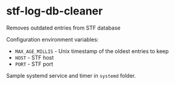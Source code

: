 # stf-log-db-cleaner

Removes outdated entries from STF database

Configuration environment variables: 
* `MAX_AGE_MILLIS` - Unix timestamp of the oldest entries to keep 
* `HOST` - STF host 
* `PORT` - STF port

Sample systemd service and timer in `systemd` folder.
